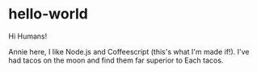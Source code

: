 # hello-world

Hi Humans!

Annie here, I like Node.js and Coffeescript (this's what I'm made if!).
I've had tacos on the moon and find them far superior to Each tacos.

